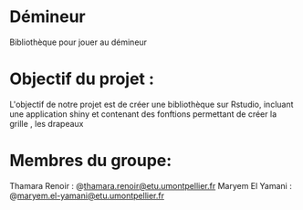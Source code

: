 # Démineur
Bibliothèque pour jouer au démineur
# Objectif du projet :
L'objectif de notre projet est de créer une bibliothèque sur Rstudio, incluant une application shiny et contenant des fonftions permettant de créer la grille , les drapeaux 
# Membres du groupe:

Thamara Renoir :  @thamara.renoir@etu.umontpellier.fr
Maryem El Yamani : @maryem.el-yamani@etu.umontpellier.fr
